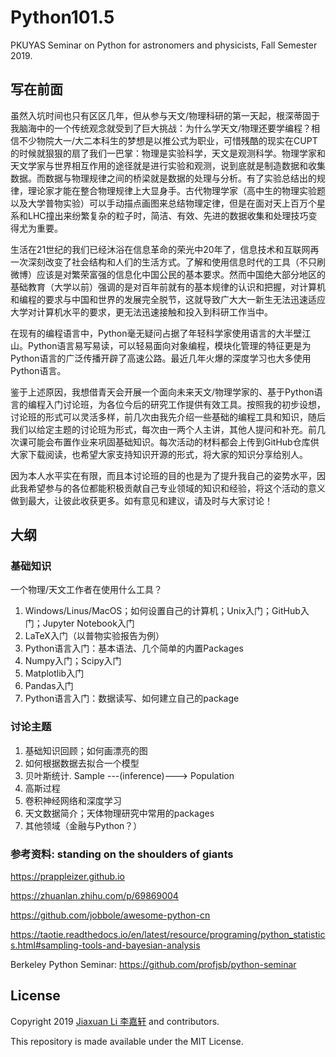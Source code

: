 # Python101.5
PKUYAS Seminar on Python for astronomers and physicists, Fall Semester 2019.



## 写在前面

虽然入坑时间也只有区区几年，但从参与天文/物理科研的第一天起，根深蒂固于我脑海中的一个传统观念就受到了巨大挑战：为什么学天文/物理还要学编程？相信不少物院大一/大二本科生的梦想是以推公式为职业，可惜残酷的现实在CUPT的时候就狠狠的扇了我们一巴掌：物理是实验科学，天文是观测科学。物理学家和天文学家与世界相互作用的途径就是进行实验和观测，说到底就是制造数据和收集数据。而数据与物理规律之间的桥梁就是数据的处理与分析。有了实验总结出的规律，理论家才能在整合物理规律上大显身手。古代物理学家（高中生的物理实验题以及大学普物实验）可以手动描点画图来总结物理定律，但是在面对天上百万个星系和LHC撞出来纷繁复杂的粒子时，简洁、有效、先进的数据收集和处理技巧变得尤为重要。

生活在21世纪的我们已经沐浴在信息革命的荣光中20年了，信息技术和互联网再一次深刻改变了社会结构和人们的生活方式。了解和使用信息时代的工具（不只刷微博）应该是对繁荣富强的信息化中国公民的基本要求。然而中国绝大部分地区的基础教育（大学以前）强调的是对百年前就有的基本规律的认识和把握，对计算机和编程的要求与中国和世界的发展完全脱节，这就导致广大大一新生无法迅速适应大学对计算机水平的要求，更无法迅速接触和投入到科研工作当中。

在现有的编程语言中，Python毫无疑问占据了年轻科学家使用语言的大半壁江山。Python语言易写易读，可以轻易面向对象编程，模块化管理的特征更是为Python语言的广泛传播开辟了高速公路。最近几年火爆的深度学习也大多使用Python语言。

鉴于上述原因，我想借青天会开展一个面向未来天文/物理学家的、基于Python语言的编程入门讨论班，为各位今后的研究工作提供有效工具。按照我的初步设想，讨论班的形式可以灵活多样，前几次由我先介绍一些基础的编程工具和知识，随后我们以给定主题的讨论班为形式，每次由一两个人主讲，其他人提问和补充。前几次课可能会布置作业来巩固基础知识。每次活动的材料都会上传到GitHub仓库供大家下载阅读，也希望大家支持知识开源的形式，将大家的知识分享给别人。

因为本人水平实在有限，而且本讨论班的目的也是为了提升我自己的姿势水平，因此我希望参与的各位都能积极贡献自己专业领域的知识和经验，将这个活动的意义做到最大，让彼此收获更多。如有意见和建议，请及时与大家讨论！



## 大纲

### 基础知识

一个物理/天文工作者在使用什么工具？

1. Windows/Linus/MacOS；如何设置自己的计算机；Unix入门；GitHub入门；Jupyter Notebook入门
2. LaTeX入门（以普物实验报告为例）
3. Python语言入门：基本语法、几个简单的内置Packages
4. Numpy入门；Scipy入门
5. Matplotlib入门
6. Pandas入门
7. Python语言入门：数据读写、如何建立自己的package

### 讨论主题

1. 基础知识回顾；如何画漂亮的图
2. 如何根据数据去拟合一个模型
3. 贝叶斯统计. Sample ---(inference)--->  Population
4. 高斯过程
5. 卷积神经网络和深度学习
6. 天文数据简介；天体物理研究中常用的packages
7. 其他领域（金融与Python？）

### 参考资料: standing on the shoulders of giants
https://prappleizer.github.io

https://zhuanlan.zhihu.com/p/69869004

https://github.com/jobbole/awesome-python-cn

https://taotie.readthedocs.io/en/latest/resource/programing/python_statistics.html#sampling-tools-and-bayesian-analysis

Berkeley Python Seminar: https://github.com/profjsb/python-seminar
## License

Copyright 2019 [Jiaxuan Li 李嘉轩](astrojacobli.github.io) and contributors.

This repository is made available under the MIT License. 
